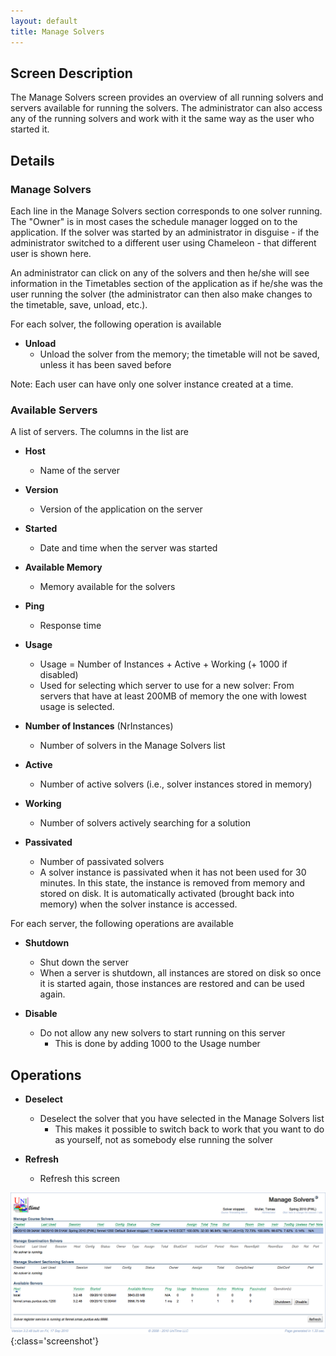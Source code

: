 ```yaml
---
layout: default
title: Manage Solvers
---
```



## Screen Description


 The Manage Solvers screen provides an overview of all running solvers and servers available for running the solvers. The administrator can also access any of the running solvers and work with it the same way as the user who started it.

## Details

### Manage Solvers


 Each line in the Manage Solvers section corresponds to one solver running. The "Owner" is in most cases the schedule manager logged on to the application. If the solver was started by an administrator in disguise - if the administrator switched to a different user using Chameleon - that different user is shown here.


 An administrator can click on any of the solvers and then he/she will see information in the Timetables section of the application as if he/she was the user running the solver (the administrator can then also make changes to the timetable, save, unload, etc.).


 For each solver, the following operation is available

* **Unload**
	* Unload the solver from the memory; the timetable will not be saved, unless it has been saved before


 Note: Each user can have only one solver instance created at a time.

### Available Servers


 A list of servers. The columns in the list are

* **Host**
	* Name of the server

* **Version**
	* Version of the application on the server

* **Started**
	* Date and time when the server was started

* **Available Memory**
	* Memory available for the solvers

* **Ping**
	* Response time

* **Usage**
	* Usage = Number of Instances + Active + Working (+ 1000 if disabled)
	* Used for selecting which server to use for a new solver: From servers that have at least 200MB of memory the one with lowest usage is selected.

* **Number of Instances** (NrInstances)
	* Number of solvers in the Manage Solvers list

* **Active**
	* Number of active solvers (i.e., solver instances stored in memory)

* **Working**
	* Number of solvers actively searching for a solution

* **Passivated**
	* Number of passivated solvers
	* A solver instance is passivated when it has not been used for 30 minutes. In this state, the instance is removed from memory and stored on disk. It is automatically activated (brought back into memory) when the solver instance is accessed.


 For each server, the following operations are available

* **Shutdown**
	* Shut down the server
	* When a server is shutdown, all instances are stored on disk so once it is started again, those instances are restored and can be used again.

* **Disable**
	* Do not allow any new solvers to start running on this server
		* This is done by adding 1000 to the Usage number

## Operations

* **Deselect**
	* Deselect the solver that you have selected in the Manage Solvers list
		* This makes it possible to switch back to work that you want to do as yourself, not as somebody else running the solver

* **Refresh**
	* Refresh this screen


![Manage Solvers](images/manage-solvers-1.png){:class='screenshot'}
